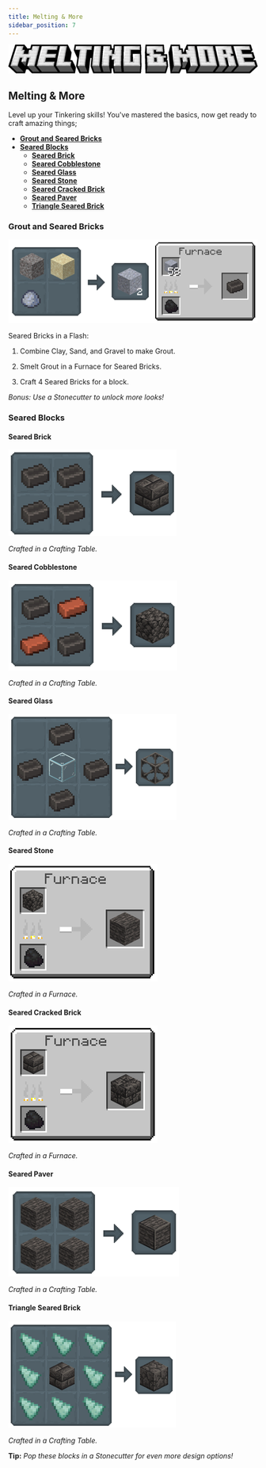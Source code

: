 ```yaml
---
title: Melting & More
sidebar_position: 7
---
```


![Melting & More](../../_assets/images/tinkers-melting_&_more.png)

## Melting & More

Level up your Tinkering skills! You've mastered the basics, now get ready to craft amazing things;

- [**Grout and Seared Bricks**](#grout-and-seared-bricks)
- [**Seared Blocks**](#seared-blocks)
    - [**Seared Brick**](#seared-brick)
    - [**Seared Cobblestone**](#seared-cobblestone)
    - [**Seared Glass**](#seared-glass)
    - [**Seared Stone**](#seared-stone)
    - [**Seared Cracked Brick**](#seared-cracked-brick)
    - [**Seared Paver**](#seared-paver)
    - [**Triangle Seared Brick**](#triangle-seared-brick)

### Grout and Seared Bricks

![Grout Crafting](../../_assets/images/tinkers-grout_crafting.png)

Seared Bricks in a Flash:

1. Combine Clay, Sand, and Gravel to make Grout.

2. Smelt Grout in a Furnace for Seared Bricks.

3. Craft 4 Seared Bricks for a block.

*Bonus: Use a Stonecutter to unlock more looks!*

### Seared Blocks

#### Seared Brick

![Seared Brick](../../_assets/images/tinkers-seared_brick_crafting.png)

*Crafted in a Crafting Table.*

#### Seared Cobblestone

![Seared Cobblestone](../../_assets/images/tinkers-seared_cobble_crafting.png)

*Crafted in a Crafting Table.*

#### Seared Glass

![Seared Glass](../../_assets/images/tinkers-seared_glass_crafting.png)

*Crafted in a Crafting Table.*

#### Seared Stone

![Seared Stone](../../_assets/images/tinkers-seared_stone_crafting.png)

*Crafted in a Furnace.*

#### Seared Cracked Brick

![Seared Cracked Brick](../../_assets/images/tinkers-seared_cracked_crafting.png)

*Crafted in a Furnace.*

#### Seared Paver

![Seared Paver](../../_assets/images/tinkers-seared_paver_crafting.png)

*Crafted in a Crafting Table.*

#### Triangle Seared Brick

![Triangle Seared Brick](../../_assets/images/tinkers-seared_triangle_crafting.png)

*Crafted in a Crafting Table.*
 
**Tip:** *Pop these blocks in a Stonecutter for even more design options!*